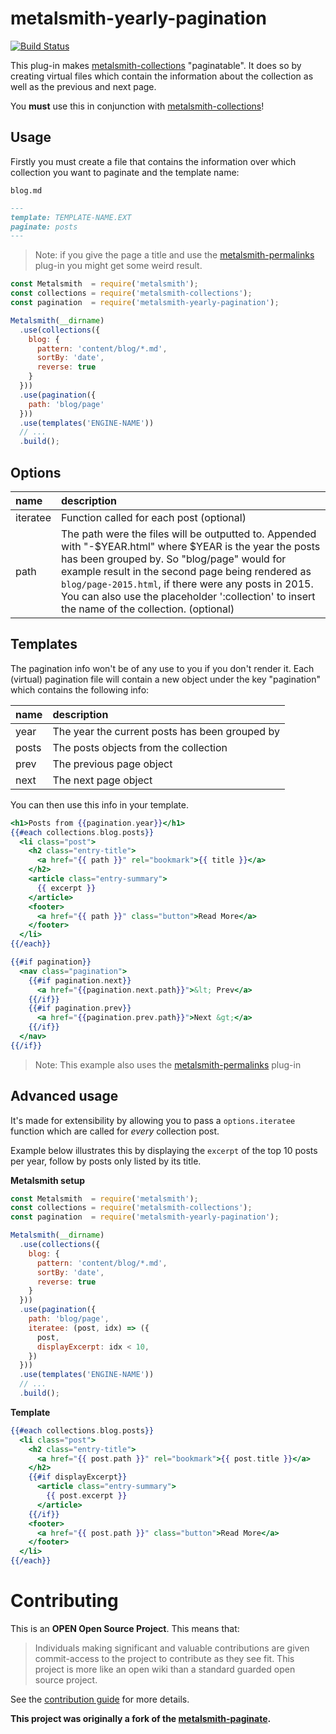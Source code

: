 # metalsmith-yearly-pagination

[![Build Status](https://api.travis-ci.org/phillipj/metalsmith-yearly-pagination.png)](http://travis-ci.org/phillipj/metalsmith-yearly-pagination)

This plug-in makes [metalsmith-collections](https://github.com/segmentio/metalsmith-collections) "paginatable". It does so by creating virtual files which contain the information about the collection as well as the previous and next page.

You **must** use this in conjunction with [metalsmith-collections](https://github.com/segmentio/metalsmith-collections)!

## Usage

Firstly you must create a file that contains the information over which collection you want to paginate and the template name:

`blog.md`
```markdown
---
template: TEMPLATE-NAME.EXT
paginate: posts
---
```
> Note: if you give the page a title and use the [metalsmith-permalinks](https://github.com/segmentio/metalsmith-permalinks) plug-in you might get some weird result.


```js
const Metalsmith  = require('metalsmith');
const collections = require('metalsmith-collections');
const pagination  = require('metalsmith-yearly-pagination');

Metalsmith(__dirname)
  .use(collections({
    blog: {
      pattern: 'content/blog/*.md',
      sortBy: 'date',
      reverse: true
    }
  }))
  .use(pagination({
    path: 'blog/page'
  }))
  .use(templates('ENGINE-NAME'))
  // ...
  .build();
```

## Options
| name | description |
|:-----|:------------|
|iteratee|Function called for each post (optional) |
|path|The path were the files will be outputted to. Appended with "-$YEAR.html" where $YEAR is the year the posts has been grouped by. So "blog/page" would for example result in the second page being rendered as `blog/page-2015.html`, if there were any posts in 2015. You can also use the placeholder ':collection' to insert the name of the collection. (optional)|


## Templates

The pagination info won't be of any use to you if you don't render it. Each (virtual) pagination file will contain a new object under the key "pagination" which contains the following info:

| name | description |
|:-----|:------------|
|year|The year the current posts has been grouped by|
|posts|The posts objects from the collection|
|prev|The previous page object|
|next|The next page object|

You can then use this info in your template.

```handlebars
<h1>Posts from {{pagination.year}}</h1>
{{#each collections.blog.posts}}
  <li class="post">
    <h2 class="entry-title">
      <a href="{{ path }}" rel="bookmark">{{ title }}</a>
    </h2>
    <article class="entry-summary">
      {{ excerpt }}
    </article>
    <footer>
      <a href="{{ path }}" class="button">Read More</a>
    </footer>
  </li>
{{/each}}

{{#if pagination}}
  <nav class="pagination">
    {{#if pagination.next}}
      <a href="{{pagination.next.path}}">&lt; Prev</a>
    {{/if}}
    {{#if pagination.prev}}
      <a href="{{pagination.prev.path}}">Next &gt;</a>
    {{/if}}
  </nav>
{{/if}}
```
> Note: This example also uses the [metalsmith-permalinks](https://github.com/segmentio/metalsmith-permalinks) plug-in

## Advanced usage

It's made for extensibility by allowing you to pass a `options.iteratee` function which are called for *every* collection post.

Example below illustrates this by displaying the `excerpt` of the top 10 posts per year, follow by posts only listed by its title.

**Metalsmith setup**

```js
const Metalsmith  = require('metalsmith');
const collections = require('metalsmith-collections');
const pagination  = require('metalsmith-yearly-pagination');

Metalsmith(__dirname)
  .use(collections({
    blog: {
      pattern: 'content/blog/*.md',
      sortBy: 'date',
      reverse: true
    }
  }))
  .use(pagination({
    path: 'blog/page',
    iteratee: (post, idx) => ({
      post,
      displayExcerpt: idx < 10,
    })
  }))
  .use(templates('ENGINE-NAME'))
  // ...
  .build();
```

**Template**

```handlebars
{{#each collections.blog.posts}}
  <li class="post">
    <h2 class="entry-title">
      <a href="{{ post.path }}" rel="bookmark">{{ post.title }}</a>
    </h2>
    {{#if displayExcerpt}}
      <article class="entry-summary">
        {{ post.excerpt }}
      </article>
    {{/if}}
    <footer>
      <a href="{{ post.path }}" class="button">Read More</a>
    </footer>
  </li>
{{/each}}
```

# Contributing

This is an **OPEN Open Source Project**. This means that:

> Individuals making significant and valuable contributions are given commit-access to the project to contribute as they see fit. This project is more like an open wiki than a standard guarded open source project.

See the [contribution guide](CONTRIBUTING.md) for more details.

**This project was originally a fork of the [metalsmith-paginate](https://github.com/RobinThrift/metalsmith-paginate).**